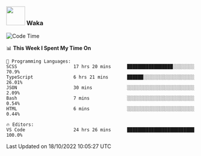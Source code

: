 ### <img src="https://media.giphy.com/media/VgCDAzcKvsR6OM0uWg/giphy.gif" width="50"> Waka

  <!--START_SECTION:waka-->
![Code Time](http://img.shields.io/badge/Code%20Time-952%20hrs%2040%20mins-blue)

📊 **This Week I Spent My Time On** 

```text
💬 Programming Languages: 
SCSS                     17 hrs 20 mins      █████████████████░░░░░░░░   70.9% 
TypeScript               6 hrs 21 mins       ██████░░░░░░░░░░░░░░░░░░░   26.01% 
JSON                     30 mins             ░░░░░░░░░░░░░░░░░░░░░░░░░   2.09% 
Bash                     7 mins              ░░░░░░░░░░░░░░░░░░░░░░░░░   0.54% 
HTML                     6 mins              ░░░░░░░░░░░░░░░░░░░░░░░░░   0.44%

🔥 Editors: 
VS Code                  24 hrs 26 mins      █████████████████████████   100.0%

```


 Last Updated on 18/10/2022 10:05:27 UTC
<!--END_SECTION:waka-->
